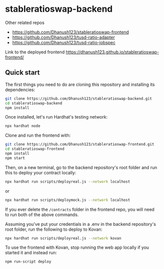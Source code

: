 # stableratioswap-backend

Other related repos
* https://github.com/Dhanush123/stableratioswap-frontend
* https://github.com/Dhanush123/tusd-ratio-adapter
* https://github.com/Dhanush123/tusd-ratio-jobspec

Link to the deployed frontend https://dhanush123.github.io/stableratioswap-frontend/

## Quick start

The first things you need to do are cloning this repository and installing its
dependencies:

```sh
git clone https://github.com/Dhanush123/stableratioswap-backend.git
cd stableratioswap-backend
npm install
```

Once installed, let's run Hardhat's testing network:

```sh
npx hardhat node
```

Clone and run the frontend with:

```sh
git clone https://github.com/Dhanush123/stableratioswap-frontend.git
cd stableratioswap-frontend
npm install
npm start
```

Then, on a new terminal, go to the backend repository's root folder and run this to
deploy your contract locally:

```sh
npx hardhat run scripts/deployreal.js --network localhost
```
or
```sh
npx hardhat run scripts/deploymock.js --network localhost
```
If you ever delete the ```/contracts``` folder in the frontend repo, you will need to run both of the above commands.

Assuming you've put your credentials in a .env in the backend repository's root folder, run the following to deploy to Kovan:
```sh
npx hardhat run scripts/deployreal.js --network kovan
```
To use the frontend with Kovan, stop running the web app locally if you started it and instead run:
```
npm run-script deploy
```
